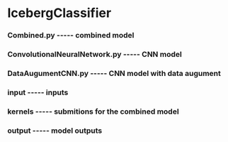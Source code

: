 # IcebergClassifier
### Combined.py  ----- combined model
### ConvolutionalNeuralNetwork.py ----- CNN model
### DataAugumentCNN.py ----- CNN model with data augument
### input ----- inputs
### kernels ----- submitions for the combined model
### output ----- model outputs